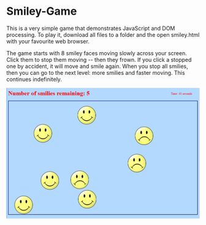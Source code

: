 # Smiley-Game

This is a very simple game that demonstrates JavaScript and DOM processing.  To play it, download all files to a folder and the open smiley.html with your favourite web browser.

The game starts with 8 smiley faces moving slowly across your screen.  Click them to stop them moving -- then they frown.  If you click a stopped one by accident, it will move and smile again.  When you stop all smilies, then you can go to the next level: more smilies and faster moving.  This continues indefinitely.

![Image of Smiley Game](https://github.com/ScottContini/Smiley-Game/blob/master/smiley_screenshot.png)

